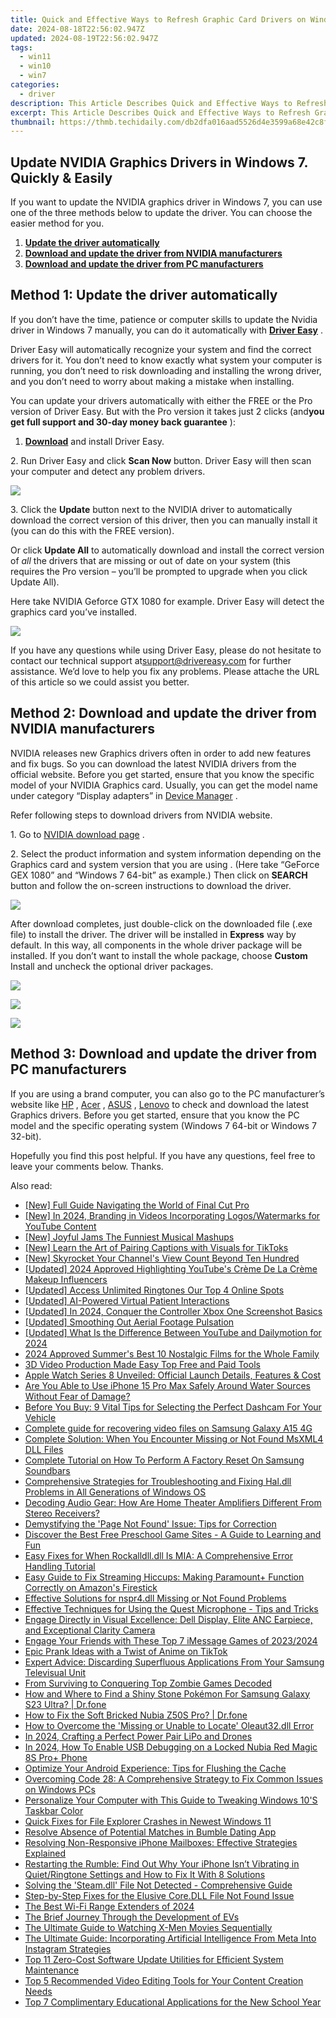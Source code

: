 ```yaml
---
title: Quick and Effective Ways to Refresh Graphic Card Drivers on Windows Systems
date: 2024-08-18T22:56:02.947Z
updated: 2024-08-19T22:56:02.947Z
tags:
  - win11
  - win10
  - win7
categories:
  - driver
description: This Article Describes Quick and Effective Ways to Refresh Graphic Card Drivers on Windows Systems
excerpt: This Article Describes Quick and Effective Ways to Refresh Graphic Card Drivers on Windows Systems
thumbnail: https://thmb.techidaily.com/db2dfa016aad5526d4e3599a68e42c8f3cfa167590fe6f17711d0d491d279f0c.jpg
---
```


## Update NVIDIA Graphics Drivers in Windows 7. Quickly & Easily

If you want to update the NVIDIA graphics driver in Windows 7, you can use one of the three methods below to update the driver. You can choose the easier method for you.

1. **[Update the driver automatically](https://tools.techidaily.com/drivereasy/download/)**
2. **[Download and update the driver from NVIDIA manufacturers](https://tools.techidaily.com/drivereasy/download/)**
3. **[Download and update the driver from PC manufacturers](https://tools.techidaily.com/drivereasy/download/)**

## **Method 1: Update the driver automatically**

 If you don’t have the time, patience or computer skills to update the Nvidia driver in Windows 7 manually, you can do it automatically with **[Driver Easy](https://tools.techidaily.com/drivereasy/download/)**  .

 Driver Easy will automatically recognize your system and find the correct drivers for it. You don’t need to know exactly what system your computer is running, you don’t need to risk downloading and installing the wrong driver, and you don’t need to worry about making a mistake when installing.

 You can update your drivers automatically with either the FREE or the Pro version of Driver Easy. But with the Pro version it takes just 2 clicks (and**you get full support and 30-day money back guarantee** ):

 1. **[Download](https://tools.techidaily.com/drivereasy/download/)**   and install Driver Easy.

 2\. Run Driver Easy and click **Scan Now**   button. Driver Easy will then scan your computer and detect any problem drivers.

![](https://images.drivereasy.com/wp-content/uploads/2018/10/img_5bd2d6a01c3e6.jpg)

 3\. Click the **Update** button next to the NVIDIA driver to automatically download the correct version of this driver, then you can manually install it (you can do this with the FREE version).

 Or click **Update All**  to automatically download and install the correct version of _all_   the drivers that are missing or out of date on your system (this requires the Pro version – you’ll be prompted to upgrade when you click Update All).

 Here take NVIDIA Geforce GTX 1080 for example. Driver Easy will detect the graphics card you’ve installed.

![](https://images.drivereasy.com/wp-content/uploads/2018/10/img_5bd2d6b29f3ec.jpg)

 If you have any questions while using Driver Easy, please do not hesitate to contact our technical support at[support@drivereasy.com](https://tools.techidaily.com/drivereasy/download/) for further assistance. We’d love to help you fix any problems. Please attache the URL of this article so we could assist you better.

## **Method 2: Download and update the driver from NVIDIA manufacturers**

 NVIDIA releases new Graphics drivers often in order to add new features and fix bugs. So you can download the latest NVIDIA drivers from the official website. Before you get started, ensure that you know the specific model of your NVIDIA Graphics card. Usually, you can get the model name under category “Display adapters” in [Device Manager](https://tools.techidaily.com/drivereasy/download/) .  
  
 Refer following steps to download drivers from NVIDIA website.  
  
1\. Go to [NVIDIA download page](http://www.nvidia.com/Download/index.aspx)  .  
  
 2\. Select the product information and system information depending on the Graphics card and system version that you are using . (Here take “GeForce GEX 1080” and “Windows 7 64-bit” as example.) Then click on **SEARCH**  button and follow the on-screen instructions to download the driver.

![](https://images.drivereasy.com/wp-content/uploads/2016/06/img_5760d5b8edb72.png)
  
 After download completes, just double-click on the downloaded file (.exe file) to install the driver. The driver will be installed in **Express**  way by default. In this way, all components in the whole driver package will be installed. If you don’t want to install the whole package, choose **Custom** Install and uncheck the optional driver packages.

![](https://images.drivereasy.com/wp-content/uploads/2016/05/img_5742bd389e2bd.png)

![](https://images.drivereasy.com/wp-content/uploads/2016/06/img_5760d92231774.png)

<!-- affiliate ads begin -->
<a href="https://secure.2checkout.com/order/checkout.php?PRODS=35038891&QTY=1&AFFILIATE=108875&CART=1"><img src="https://www.dupinout.com/wp-content/uploads/2021/12/DupInOut-New-Duplicate-Scan-Tab.png" border="0"></a>
<!-- affiliate ads end -->
## **Method 3: Download and update the driver from PC manufacturers**

 If you are using a brand computer, you can also go to the PC manufacturer’s website like [HP](http://support.hp.com/) , [Acer](http://www.acer.com/worldwide/support/) , [ASUS](http://www.windowscentral.com/how-prepare-your-pc-windows-10-upgrade) , [Lenovo](https://shop-links.co/link/?exclusive=1&publisher_slug=itechdaily19598&url=http%3A%2F%2Fsupport.lenovo.com%2F) to check and download the latest Graphics drivers. Before you get started, ensure that you know the PC model and the specific operating system (Windows 7 64-bit or Windows 7 32-bit).

 Hopefully you find this post helpful. If you have any questions, feel free to leave your comments below. Thanks.

<ins class="adsbygoogle"
     style="display:block"
     data-ad-format="autorelaxed"
     data-ad-client="ca-pub-7571918770474297"
     data-ad-slot="1223367746"></ins>



<ins class="adsbygoogle"
     style="display:block"
     data-ad-client="ca-pub-7571918770474297"
     data-ad-slot="8358498916"
     data-ad-format="auto"
     data-full-width-responsive="true"></ins>

<span class="atpl-alsoreadstyle">Also read:</span>
<div><ul>
<li><a href="https://some-knowledge.techidaily.com/new-full-guide-navigating-the-world-of-final-cut-pro/"><u>[New] Full Guide  Navigating the World of Final Cut Pro</u></a></li>
<li><a href="https://facebook-video-footage.techidaily.com/new-in-2024-branding-in-videos-incorporating-logoswatermarks-for-youtube-content/"><u>[New] In 2024, Branding in Videos  Incorporating Logos/Watermarks for YouTube Content</u></a></li>
<li><a href="https://facebook-video-share.techidaily.com/new-joyful-jams-the-funniest-musical-mashups/"><u>[New] Joyful Jams  The Funniest Musical Mashups</u></a></li>
<li><a href="https://tiktok-clips.techidaily.com/new-learn-the-art-of-pairing-captions-with-visuals-for-tiktoks/"><u>[New] Learn the Art of Pairing Captions with Visuals for TikToks</u></a></li>
<li><a href="https://youtube-docs.techidaily.com/kyrocket-your-channels-view-count-beyond-ten-hundred/"><u>[New] Skyrocket Your Channel's View Count Beyond Ten Hundred</u></a></li>
<li><a href="https://eaxpv-info.techidaily.com/updated-2024-approved-highlighting-youtubes-creme-de-la-creme-makeup-influencers/"><u>[Updated] 2024 Approved  Highlighting YouTube's Crème De La Crème Makeup Influencers</u></a></li>
<li><a href="https://extra-information.techidaily.com/updated-access-unlimited-ringtones-our-top-4-online-spots/"><u>[Updated] Access Unlimited Ringtones  Our Top 4 Online Spots</u></a></li>
<li><a href="https://extra-information.techidaily.com/updated-ai-powered-virtual-patient-interactions/"><u>[Updated] AI-Powered Virtual Patient Interactions</u></a></li>
<li><a href="https://remote-screen-capture.techidaily.com/updated-in-2024-conquer-the-controller-xbox-one-screenshot-basics/"><u>[Updated] In 2024, Conquer the Controller  Xbox One Screenshot Basics</u></a></li>
<li><a href="https://extra-support.techidaily.com/updated-smoothing-out-aerial-footage-pulsation/"><u>[Updated] Smoothing Out Aerial Footage Pulsation</u></a></li>
<li><a href="https://facebook-video-footage.techidaily.com/updated-what-is-the-difference-between-youtube-and-dailymotion-for-2024/"><u>[Updated] What Is the Difference Between YouTube and Dailymotion for 2024</u></a></li>
<li><a href="https://fox-blue.techidaily.com/2024-approved-summers-best-10-nostalgic-films-for-the-whole-family/"><u>2024 Approved  Summer's Best 10 Nostalgic Films for the Whole Family</u></a></li>
<li><a href="https://ai-vdieo-software.techidaily.com/3d-video-production-made-easy-top-free-and-paid-tools/"><u>3D Video Production Made Easy Top Free and Paid Tools</u></a></li>
<li><a href="https://tech-renaissance.techidaily.com/apple-watch-series-8-unveiled-official-launch-details-features-and-cost/"><u>Apple Watch Series 8 Unveiled: Official Launch Details, Features & Cost</u></a></li>
<li><a href="https://tech-renaissance.techidaily.com/are-you-able-to-use-iphone-15-pro-max-safely-around-water-sources-without-fear-of-damage/"><u>Are You Able to Use iPhone 15 Pro Max Safely Around Water Sources Without Fear of Damage?</u></a></li>
<li><a href="https://tech-renaissance.techidaily.com/before-you-buy-9-vital-tips-for-selecting-the-perfect-dashcam-for-your-vehicle/"><u>Before You Buy: 9 Vital Tips for Selecting the Perfect Dashcam For Your Vehicle</u></a></li>
<li><a href="https://phone-solutions.techidaily.com/complete-guide-for-recovering-video-files-on-samsung-galaxy-a15-4g-by-fonelab-android-recover-video/"><u>Complete guide for recovering video files on Samsung Galaxy A15 4G</u></a></li>
<li><a href="https://tech-renaissance.techidaily.com/complete-solution-when-you-encounter-missing-or-not-found-msxml4-dll-files/"><u>Complete Solution: When You Encounter Missing or Not Found MsXML4 DLL Files</u></a></li>
<li><a href="https://tech-renaissance.techidaily.com/complete-tutorial-on-how-to-perform-a-factory-reset-on-samsung-soundbars/"><u>Complete Tutorial on How To Perform A Factory Reset On Samsung Soundbars</u></a></li>
<li><a href="https://tech-renaissance.techidaily.com/comprehensive-strategies-for-troubleshooting-and-fixing-haldll-problems-in-all-generations-of-windows-os/"><u>Comprehensive Strategies for Troubleshooting and Fixing Hal.dll Problems in All Generations of Windows OS</u></a></li>
<li><a href="https://tech-renaissance.techidaily.com/decoding-audio-gear-how-are-home-theater-amplifiers-different-from-stereo-receivers/"><u>Decoding Audio Gear: How Are Home Theater Amplifiers Different From Stereo Receivers?</u></a></li>
<li><a href="https://tech-renaissance.techidaily.com/demystifying-the-page-not-found-issue-tips-for-correction/"><u>Demystifying the 'Page Not Found' Issue: Tips for Correction</u></a></li>
<li><a href="https://tech-renaissance.techidaily.com/discover-the-best-free-preschool-game-sites-a-guide-to-learning-and-fun/"><u>Discover the Best Free Preschool Game Sites - A Guide to Learning and Fun</u></a></li>
<li><a href="https://tech-renaissance.techidaily.com/easy-fixes-for-when-rockalldlldll-is-mia-a-comprehensive-error-handling-tutorial/"><u>Easy Fixes for When Rockalldll.dll Is MIA: A Comprehensive Error Handling Tutorial</u></a></li>
<li><a href="https://tech-renaissance.techidaily.com/easy-guide-to-fix-streaming-hiccups-making-paramountplus-function-correctly-on-amazons-firestick/"><u>Easy Guide to Fix Streaming Hiccups: Making Paramount+ Function Correctly on Amazon's Firestick</u></a></li>
<li><a href="https://tech-renaissance.techidaily.com/effective-solutions-for-nspr4dll-missing-or-not-found-problems/"><u>Effective Solutions for nspr4.dll Missing or Not Found Problems</u></a></li>
<li><a href="https://tech-renaissance.techidaily.com/effective-techniques-for-using-the-quest-microphone-tips-and-tricks/"><u>Effective Techniques for Using the Quest Microphone - Tips and Tricks</u></a></li>
<li><a href="https://buynow-info.techidaily.com/engage-directly-in-visual-excellence-dell-display-elite-anc-earpiece-and-exceptional-clarity-camera/"><u>Engage Directly in Visual Excellence: Dell Display, Elite ANC Earpiece, and Exceptional Clarity Camera</u></a></li>
<li><a href="https://tech-renaissance.techidaily.com/engage-your-friends-with-these-top-7-imessage-games-of-20232024/"><u>Engage Your Friends with These Top 7 iMessage Games of 2023/2024</u></a></li>
<li><a href="https://tiktok-clips.techidaily.com/epic-prank-ideas-with-a-twist-of-anime-on-tiktok/"><u>Epic Prank Ideas with a Twist of Anime on TikTok</u></a></li>
<li><a href="https://tech-renaissance.techidaily.com/expert-advice-discarding-superfluous-applications-from-your-samsung-televisual-unit/"><u>Expert Advice: Discarding Superfluous Applications From Your Samsung Televisual Unit</u></a></li>
<li><a href="https://video-screen-grab.techidaily.com/from-surviving-to-conquering-top-zombie-games-decoded/"><u>From Surviving to Conquering  Top Zombie Games Decoded</u></a></li>
<li><a href="https://change-location.techidaily.com/how-and-where-to-find-a-shiny-stone-pokemon-for-samsung-galaxy-s23-ultra-drfone-by-drfone-virtual-android/"><u>How and Where to Find a Shiny Stone Pokémon For Samsung Galaxy S23 Ultra? | Dr.fone</u></a></li>
<li><a href="https://fix-guide.techidaily.com/how-to-fix-the-soft-bricked-nubia-z50s-pro-drfone-by-drfone-fix-android-problems-fix-android-problems/"><u>How to Fix the Soft Bricked Nubia Z50S Pro? | Dr.fone</u></a></li>
<li><a href="https://tech-renaissance.techidaily.com/how-to-overcome-the-missing-or-unable-to-locate-oleaut32dll-error/"><u>How to Overcome the 'Missing or Unable to Locate' Oleaut32.dll Error</u></a></li>
<li><a href="https://extra-tips.techidaily.com/in-2024-crafting-a-perfect-power-pair-lipo-and-drones/"><u>In 2024, Crafting a Perfect Power Pair  LiPo and Drones</u></a></li>
<li><a href="https://easy-unlock-android.techidaily.com/in-2024-how-to-enable-usb-debugging-on-a-locked-nubia-red-magic-8s-proplus-phone-by-drfone-android/"><u>In 2024, How To Enable USB Debugging on a Locked Nubia Red Magic 8S Pro+ Phone</u></a></li>
<li><a href="https://tech-renaissance.techidaily.com/optimize-your-android-experience-tips-for-flushing-the-cache/"><u>Optimize Your Android Experience: Tips for Flushing the Cache</u></a></li>
<li><a href="https://tech-renaissance.techidaily.com/overcoming-code-28-a-comprehensive-strategy-to-fix-common-issues-on-windows-pcs/"><u>Overcoming Code 28: A Comprehensive Strategy to Fix Common Issues on Windows PCs</u></a></li>
<li><a href="https://tech-renaissance.techidaily.com/personalize-your-computer-with-this-guide-to-tweaking-windows-10s-taskbar-color/"><u>Personalize Your Computer with This Guide to Tweaking Windows 10'S Taskbar Color</u></a></li>
<li><a href="https://windows11.techidaily.com/quick-fixes-for-file-explorer-crashes-in-newest-windows-11/"><u>Quick Fixes for File Explorer Crashes in Newest Windows 11</u></a></li>
<li><a href="https://tech-renaissance.techidaily.com/resolve-absence-of-potential-matches-in-bumble-dating-app/"><u>Resolve Absence of Potential Matches in Bumble Dating App</u></a></li>
<li><a href="https://tech-renaissance.techidaily.com/resolving-non-responsive-iphone-mailboxes-effective-strategies-explained/"><u>Resolving Non-Responsive iPhone Mailboxes: Effective Strategies Explained</u></a></li>
<li><a href="https://fox-that.techidaily.com/restarting-the-rumble-find-out-why-your-iphone-isnt-vibrating-in-quietringtone-settings-and-how-to-fix-it-with-8-solutions/"><u>Restarting the Rumble: Find Out Why Your iPhone Isn’t Vibrating in Quiet/Ringtone Settings and How to Fix It With 8 Solutions</u></a></li>
<li><a href="https://tech-renaissance.techidaily.com/solving-the-steamdll-file-not-detected-comprehensive-guide/"><u>Solving the 'Steam.dll' File Not Detected - Comprehensive Guide</u></a></li>
<li><a href="https://tech-renaissance.techidaily.com/step-by-step-fixes-for-the-elusive-coredll-file-not-found-issue/"><u>Step-by-Step Fixes for the Elusive Core.DLL File Not Found Issue</u></a></li>
<li><a href="https://tech-renaissance.techidaily.com/the-best-wi-fi-range-extenders-of-2024/"><u>The Best Wi-Fi Range Extenders of 2024</u></a></li>
<li><a href="https://tech-renaissance.techidaily.com/the-brief-journey-through-the-development-of-evs/"><u>The Brief Journey Through the Development of EVs</u></a></li>
<li><a href="https://tech-renaissance.techidaily.com/the-ultimate-guide-to-watching-x-men-movies-sequentially/"><u>The Ultimate Guide to Watching X-Men Movies Sequentially</u></a></li>
<li><a href="https://techno-recovery.techidaily.com/the-ultimate-guide-incorporating-artificial-intelligence-from-meta-into-instagram-strategies/"><u>The Ultimate Guide: Incorporating Artificial Intelligence From Meta Into Instagram Strategies</u></a></li>
<li><a href="https://tech-renaissance.techidaily.com/top-11-zero-cost-software-update-utilities-for-efficient-system-maintenance/"><u>Top 11 Zero-Cost Software Update Utilities for Efficient System Maintenance</u></a></li>
<li><a href="https://tech-renaissance.techidaily.com/top-5-recommended-video-editing-tools-for-your-content-creation-needs/"><u>Top 5 Recommended Video Editing Tools for Your Content Creation Needs</u></a></li>
<li><a href="https://tech-renaissance.techidaily.com/top-7-complimentary-educational-applications-for-the-new-school-year/"><u>Top 7 Complimentary Educational Applications for the New School Year</u></a></li>
</ul></div>
